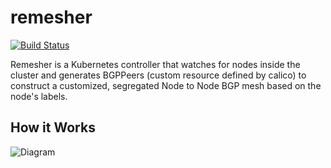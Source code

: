 # remesher 

[![Build Status](https://travis-ci.org/tsuru/remesher.svg?branch=master)](https://travis-ci.org/tsuru/remesher)

Remesher is a Kubernetes controller that watches for nodes inside the cluster and generates BGPPeers (custom resource defined by calico) to
construct a customized, segregated Node to Node BGP mesh based on the node's labels.

## How it Works

![Diagram](https://raw.githubusercontent.com/tsuru/remesher/master/remesher.png)



